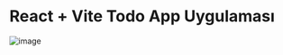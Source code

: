 # React + Vite Todo App Uygulaması

![image](https://github.com/user-attachments/assets/8558c692-5ac1-445e-af89-ad0f13b8bd9f)

